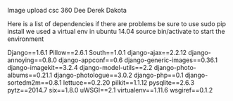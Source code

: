 Image upload
csc 360
Dee
Derek
Dakota


Here is a list of dependencies
if there are problems be sure to use sudo pip install 
we used a virtual env in ubuntu 14.04
source bin/activate to start the environment

Django==1.6.1
Pillow==2.6.1
South==1.0.1
django-ajax==2.2.12
django-annoying==0.8.0
django-appconf==0.6
django-generic-images==0.36.1
django-imagekit==3.2.4
django-model-utils==2.2
django-photo-albums==0.21.1
django-photologue==3.0.2
django-php==0.1
django-sortedm2m==0.8.1
lettuce==0.2.20
pilkit==1.1.12
pysqlite==2.6.3
pytz==2014.7
six==1.8.0
uWSGI==2.1
virtualenv==1.11.6
wsgiref==0.1.2

